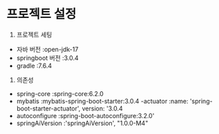 # 프로젝트 설정 
1. 프로젝트 세팅 
- 자바 버전
:open-jdk-17 
- springboot 버전 
:3.0.4
- gradle
:7.6.4
1. 의존성 
- spring-core
:spring-core:6.2.0
- mybatis
:mybatis-spring-boot-starter:3.0.4
-actuator
:name: 'spring-boot-starter-actuator', version: '3.0.4
- autoconfigure
:spring-boot-autoconfigure:3.2.0'
- springAiVersion
:'springAiVersion', "1.0.0-M4"


